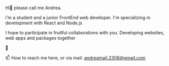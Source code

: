  Hi👋 please call me Andrea.

i'm a student and a junior FrontEnd web developer.
I'm specializing in development with React and Node.js

I hope to participate in fruitful collaborations with you. Developing websites, web apps and packages together

🌱

📫 How to reach me
  here, or via mail: andreamail.2308@gmail.com


